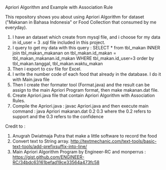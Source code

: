 Apriori Algorithm and Example with Association Rule

This repository shows you about using Apriori Algorithm for dataset ("Makanan in Bahasa Indonesia" or Food Collection that consumed by me everyday).
1. I have an dataset which create from mysql file, and i choose for my data in id_user = 3
.sql file included in this project. 
2. I query to get my data with this query : SELECT * from tbl_makan INNER join tbl_makan_makanan on tbl_makan.id_makan = tbl_makan_makanan.id_makan WHERE tbl_makan.id_user=3 order by tbl_makan.tanggal, tbl_makan.waktu_makan
3. Then i export to csv file for Excel.
4. I write the number code of each food that already in the database. I do it with Main.java file
 5. Then I create ther formater tool (Format.java) and the result can be assign to the main Apriori Program format, then make makanan.dat file.
 6. Create Apriori.java file that contain Apriori Algorithm with Association Rules.
 7. Compile the Apriori.java : javac Apriori.java and then execute main command : java Apriori makanan.dat 0.2 0.3 where the 0.2 refers to support and the 0.3 refers to the confidence
  
Credit to :
1. Anugrah Dwiatmaja Putra that make a little software to record the food
2. Convert text to String array. http://textmechanic.com/text-tools/basic-text-tools/add-prefixsuffix-into-line/
3. Main Apriori Algorithm Program by Engineer-RC and monperrus : https://gist.github.com/ENGINEER-RC/34bdc63161befad19ce33564a473fc58